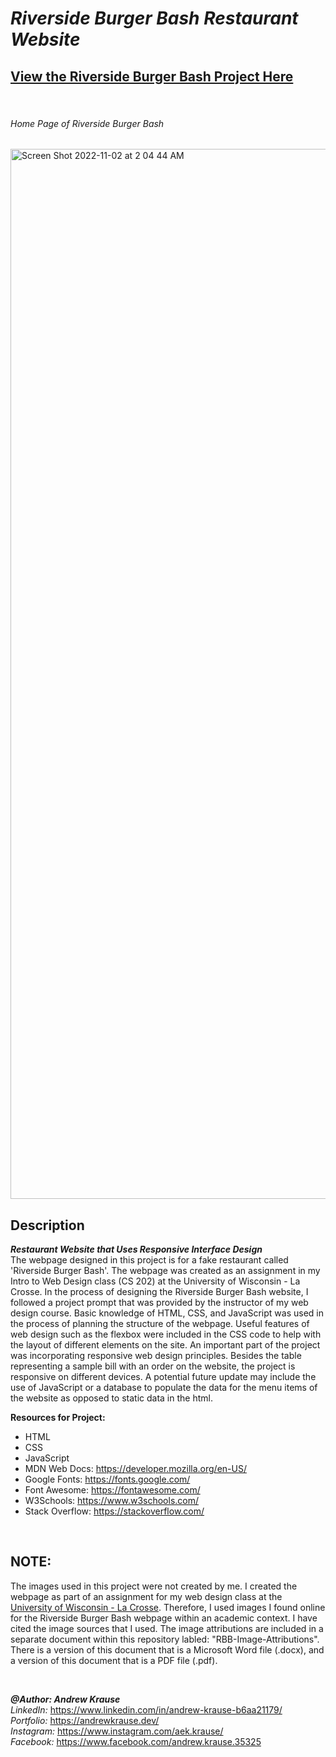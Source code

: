 # *Riverside Burger Bash Restaurant Website*
## **[View the Riverside Burger Bash Project Here](https://andrew-ekrause.github.io/RBB-Restaurant-Webpage/)**

<p>&nbsp;</p>

###### Home Page of Riverside Burger Bash
<img width="1680" alt="Screen Shot 2022-11-02 at 2 04 44 AM" src="https://user-images.githubusercontent.com/57727121/199422373-ed5d45af-1a97-482f-8755-078cb1c773f1.png">

## Description
**_Restaurant Website that Uses Responsive Interface Design_** <br/>
The webpage designed in this project is for a fake restaurant called 'Riverside Burger Bash'. The webpage was created as an assignment in my Intro to Web Design class (CS 202) at the University of Wisconsin - La Crosse. In the process of designing the Riverside Burger Bash website, I followed a project prompt that was provided by the instructor of my web design course. Basic knowledge of HTML, CSS, and JavaScript was used in the process of planning the structure of the webpage. Useful features of web design such as the flexbox were included in the CSS code to help with the layout of different elements on the site. An important part of the project was incorporating responsive web design principles. Besides the table representing a sample bill with an order on the website, the project is responsive on different devices. A potential future update may include the use of JavaScript or a database to populate the data for the menu items of the website as opposed to static data in the html. 

**Resources for Project:**
- HTML
- CSS
- JavaScript
- MDN Web Docs: https://developer.mozilla.org/en-US/
- Google Fonts: https://fonts.google.com/
- Font Awesome: https://fontawesome.com/
- W3Schools: https://www.w3schools.com/
- Stack Overflow: https://stackoverflow.com/
<p>&nbsp;</p>

## **NOTE:**

The images used in this project were not created by me. I created the webpage as part of an assignment for my web design class at the [University of Wisconsin - La Crosse](https://www.uwlax.edu/). Therefore, I used images I found online for the Riverside Burger Bash webpage within an academic context. I have cited the image sources that I used. The image attributions are included in a separate document within this repository labled: "RBB-Image-Attributions". There is a version of this document that is a Microsoft Word file (.docx), and a version of this document that is a PDF file (.pdf).
<p>&nbsp;</p>

**_@Author: Andrew Krause_** <br/>
*LinkedIn:* https://www.linkedin.com/in/andrew-krause-b6aa21179/ <br/>
*Portfolio:* https://andrewkrause.dev/ <br/>
*Instagram:* https://www.instagram.com/aek.krause/ <br/>
*Facebook:* https://www.facebook.com/andrew.krause.35325


